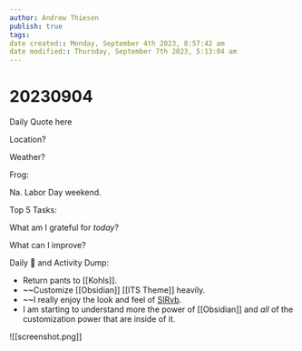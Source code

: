 ```yaml
---
author: Andrew Thiesen
publish: true 
tags:
date created:: Monday, September 4th 2023, 8:57:42 am
date modified:: Thursday, September 7th 2023, 5:13:04 am
---
```

# 20230904

Daily Quote here

Location?

Weather?

Frog:

Na. Labor Day weekend. 

Top 5 Tasks:

What am I grateful for *today*?

What can I improve?

Daily 🧠 and Activity Dump:

- Return pants to [[Kohls]].  
- ~~Customize [[Obsidian]] [[ITS Theme]] heavily. 
- ~~I really enjoy the look and feel of [SIRvb](https://publish.obsidian.md/slrvb/90+Site/SlRvb+Home).
- I am starting to understand more the power of [[Obsidian]] and *all* of the customization power that are inside of it. 

![[screenshot.png]]
